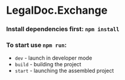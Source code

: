 # LegalDoc.Exchange

### Install dependencies first: `npm install`

### To start use `npm run`:
- `dev` - launch in developer mode
- `build` - building the project
- `start` - launching the assembled project
